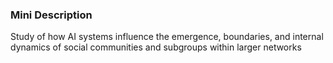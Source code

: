 ### Mini Description

Study of how AI systems influence the emergence, boundaries, and internal dynamics of social communities and subgroups within larger networks
